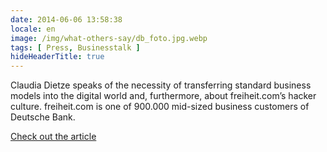 ```yaml
---
date: 2014-06-06 13:58:38
locale: en
image: /img/what-others-say/db_foto.jpg.webp
tags: [ Press, Businesstalk ]
hideHeaderTitle: true
---
```


Claudia Dietze speaks of the necessity of transferring standard business models into the digital world and, furthermore, about freiheit.com’s hacker culture. freiheit.com is one of 900.000 mid-sized business customers of Deutsche Bank. 

[Check out the article](https://www.deutsche-bank.de/pfb/data/docs/Einer_von_900.000_-_advertorial.pdf)